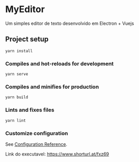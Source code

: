 # MyEditor

Um simples editor de texto desenvolvido em Electron + Vuejs


## Project setup
```
yarn install
```

### Compiles and hot-reloads for development
```
yarn serve
```

### Compiles and minifies for production
```
yarn build
```

### Lints and fixes files
```
yarn lint
```

### Customize configuration
See [Configuration Reference](https://cli.vuejs.org/config/).

Link do executavel: https://www.shorturl.at/fxz69
